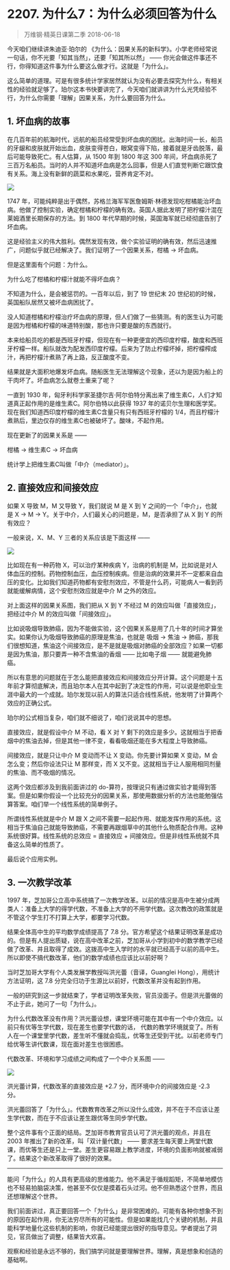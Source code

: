 # 2207. 为什么7：为什么必须回答为什么
> 万维钢·精英日课第二季
2018-06-18

今天咱们继续讲朱迪亚·珀尔的 《为什么：因果关系的新科学》。小学老师经常说一句话，你不光要「知其当然」，还要「知其所以然」 —— 你光会做这件事还不行，你得知道这件事为什么要这么做才行。这就是「为什么」。

这么简单的道理。可是有很多统计学家居然就认为没有必要去探究为什么，有相关性的经验就足够了。珀尔这本书快要讲完了，今天咱们就讲讲为什么光凭经验不行，为什么你需要「理解」因果关系，为什么要回答为什么。

## 1. 坏血病的故事
在几百年前的航海时代，远航的船员经常受到坏血病的困扰。出海时间一长，船员的牙龈和皮肤就开始出血，皮肤变得苍白，眼窝变得下陷，接着就是牙齿脱落，最后可能导致死亡。有人估算，从 1500 年到 1800 年这 300 年间，坏血病杀死了三百万名船员。当时的人并不知道坏血病是怎么回事，但是人们直觉判断它跟饮食有关系。海上没有新鲜的蔬菜和水果吃，营养肯定不对。

![](https://raw.githubusercontent.com/dalong0514/selfstudy/master/图片链接/万维钢/2019058.jpg)

1747 年，可能纯粹是出于偶然，苏格兰海军军医詹姆斯·林德发现吃柑橘能治坏血病。他做了控制实验，确定柑橘和柠檬的确有效。英国人据此发明了把柠檬汁混在莱姆酒里长期保存的方法。到 1800 年代早期的时候，英国海军就已经彻底告别了坏血病。

这是经验主义的伟大胜利。偶然发现有效，做个实验证明的确有效，然后迅速推广，问题似乎就已经解决了。我们证明了一个因果关系，柑橘 → 坏血病。

但是这里面有个问题：为什么。

为什么吃了柑橘和柠檬汁就能不得坏血病？

不知道为什么，是会被惩罚的。一百年以后，到了 19 世纪末 20 世纪初的时候，英国船队居然又被坏血病困扰了。

没人知道柑橘和柠檬治疗坏血病的原理，但人们做了一些猜测。有的医生认为可能是因为柑橘和柠檬的味道特别酸，那也许只要是酸的东西就行。

本来给船员吃的都是西班牙柠檬，但现在有一种更便宜的西印度柠檬，酸度和西班牙柠檬一样。船队就改为配发西印度柠檬。后来为了防止柠檬坏掉，把柠檬榨成汁，再把柠檬汁煮熟了再上路，反正酸度不变。

结果就是大面积地爆发坏血病。随船医生无法理解这个现象，还以为是因为船上的干肉坏了。坏血病怎么就卷土重来了呢？

一直到 1930 年，匈牙利科学家圣捷尔吉·阿尔伯特分离出来了维生素C，人们才知道真正起作用的是维生素C。阿尔伯特以此获得 1937 年的诺贝尔生理和医学奖。现在我们知道西印度柠檬的维生素C含量只有只有西班牙柠檬的 1/4，而且柠檬汁煮熟后，里边仅存的维生素C也被破坏了。酸味，不起作用。

现在更新了的因果关系是 ——

柑橘 → 维生素C → 坏血病

统计学上把维生素C叫做「中介（mediator）」。

## 2. 直接效应和间接效应
如果 X 导致 M，M 又导致 Y，我们就说 M 是 X 到 Y 之间的一个「中介」，也就是 X → M → Y。关于中介，人们最关心的问题是，M，是否承担了从 X 到 Y 的所有效应？

一般来说，X、M、Y 三者的关系应该是下面这样 —— 

![](https://raw.githubusercontent.com/dalong0514/selfstudy/master/图片链接/万维钢/2019059.jpg)

比如现在有一种药物 X，可以治疗某种疾病 Y，治病的机制是 M，比如说是对人体血压的控制。药物控制血压，血压控制疾病。但是治病的效果并不一定都来自血压的变化。比如我们知道药物都有安慰剂效应，不管是什么药，可能病人一看到药就能缓解病情，这个安慰剂效应就是中介 M 之外的效应。

对上面这样的因果关系图，我们把从 X 到 Y 不经过 M 的效应叫做「直接效应」，把经过中介 M 的效应叫做「间接效应」。

比如说吸烟导致肺癌，因为不能做实验，这个因果关系是用了几十年的时间才算坐实。如果你认为吸烟导致肺癌的原理是焦油，也就是 吸烟 → 焦油 → 肺癌，那我们很想知道，焦油这个间接效应，是不是就是吸烟对肺癌的全部效应？如果一切都是因为焦油，那只要弄一种不含焦油的香烟 —— 比如电子烟 —— 就能避免肺癌。

所以有意思的问题就在于怎么能把直接效应和间接效应分开计算。这个问题是十五年前才算彻底解决，而且珀尔本人在其中起到了决定性的作用，可以说是他职业生涯中最大的一个成就。珀尔发现以前人的算法只适合线性系统，他发明了计算两个效应的正确公式。

珀尔的公式相当复杂，咱们就不细说了，咱们说说其中的思想。

直接效应，就是假设中介 M 不动，看 X 对 Y 剩下的效应是多少。这就相当于把香烟中的焦油去掉，但是其他一律不变，看看吸烟还能在多大程度上导致肺癌。

间接效应，就是只让中介 M 变动而不让 X 变动。你先要计算如果 X 变动，M 会怎么变；然后你设法只让 M 那样变，而 X 又不变。这就相当于让人服用相同剂量的焦油、而不吸烟的情况。

这两个效应都涉及到我前面讲过的 do-算符，按理说只有通过做实验才能得到答案。但是如果你假设一个比较充分的因果关系，那使用数据分析的方法也能勉强估算答案。咱们举一个线性系统的简单例子。

所谓线性系统就是中介 M 跟 X 之间不需要一起起作用、就能发挥作用的系统。这相当于焦油自己就能导致肺癌，不需要再跟烟草中的其他什么物质配合作用。这种系统很好算。线性系统的总效应 = 直接效应 + 间接效应。但是非线性系统就不具备这么简单的性质了。

最后说个应用实例。

## 3. 一次教学改革
1997 年，芝加哥公立高中系统搞了一次教学改革。以前的情况是高中生被分成两类人：准备上大学的得学代数，不准备上大学的不用学代数。这次教改的政策就是不管这个学生打不打算上大学，都要学习代数。

结果全体高中生的平均数学成绩提高了 7.8 分。官方希望这个结果证明改革是成功的。但是有人提出质疑，说在高中改革之前，芝加哥从小学到初中的数学教学已经做了改革、并且取得了成效。这拨高中生入学时的水平就已经高于以前的高中生。所以即使不搞代数改革，他们的数学成绩也应该比以前好啊？

当时芝加哥大学有个人类发展学教授叫洪光蕾（音译，Guanglei Hong），用统计方法证明，这 7.8 分完全归功于生源比以前好，代数改革并没有起到作用。

一般的研究到这一步就结束了，学者证明改革失败，官员没面子。但是洪光蕾做的不止于此，她问了一句「为什么」。

为什么代数改革没有作用？洪光蕾设想，课堂环境可能在其中有一个中介效应。以前只有优等生学代数，现在差生也要学代数的话， 代数的教学环境就变了。所有人在一个课堂里学代数，差生听不懂就会捣乱，优等生还受到干扰。以前老师专门给优等生讲代数课，现在面对差生也很困惑。

代数改革、环境和学习成绩之间构成了一个中介关系图 ——

![](https://raw.githubusercontent.com/dalong0514/selfstudy/master/图片链接/万维钢/2019060.jpg)

洪光蕾计算，代数改革的直接效应是 +2.7 分，而环境中介的间接效应是 -2.3 分。

洪光蕾回答了「为什么」。代数教育改革之所以没什么成效，并不在于不应该让差生学代数，而在于不应该让差生跟优等生同步学代数。

整个这件事有个正面的结局。芝加哥市教育官员认可了洪光蕾的观点，并且在 2003 年推出了新的改革，叫「双计量代数」 —— 要求差生每天要上两堂代数课，而优等生还是只上一堂。差生更容易跟上教学进度，环境的负面影响就被减弱了。结果这个新改革取得了很好的效果。

***

能问「为什么」的人具有更高级的思维能力。他不满足于循规蹈矩，不简单地模仿也不轻易拍脑袋决策，他甚至不仅仅是摸着石头过河。他不但熟悉这个世界，而且还想理解这个世界。

我们前面讲过，真正要回答一个「为什么」是非常困难的。可能有各种你想象不到的原因在起作用，你无法穷尽所有的可能性。但是如果能找几个关键的机制，并且能科学地量化这些机制的影响，你就已经能提出很好的指导意见。学者提出了洞见，官员做出了调整，结果皆大欢喜。

观察和经验是永远不够的，我们搞学问就是要理解世界。理解，真是想象和创造的基础啊。

